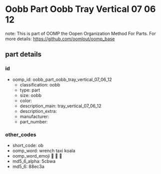# Oobb Part Oobb Tray Vertical 07 06 12  

note: This is part of OOMP the Oopen Organization Method For Parts. For more details: https://github.com/oomlout/oomp_base

##  part details





### id
* oomp_id: oobb_part_oobb_tray_vertical_07_06_12
  * classification: oobb
  * type: part
  * size: oobb
  * color: 
  * description_main: tray_vertical_07_06_12
  * description_extra: 
  * manufacturer: 
  * part_number: 

### other_codes
* short_code: ob
* oomp_word: wrench taxi koala
* oomp_word_emoji :wrench: :taxi: :koala:
* md5_6_alpha: 5cbwa
* md5_6: 88ec3a